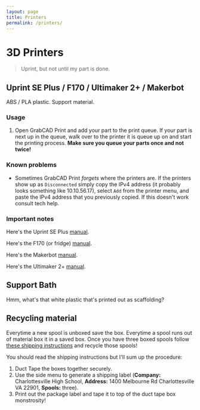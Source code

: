 ```yaml
---
layout: page
title: Printers
permalink: /printers/
---
```


# 3D Printers

> Uprint, but not until my part is done.

## Uprint SE Plus / F170 / Ultimaker 2+ / Makerbot

ABS / PLA plastic. Support material.

### Usage

1. Open GrabCAD Print and add your part to the print queue. If your part is next up in the queue, walk over to the printer it is queue up on and start the printing process. **Make sure you queue your parts once and not twice!**

### Known problems

* Sometimes GrabCAD Print *forgets* where the printers are. If the printers show up as `Disconnected` simply copy the IPv4 address (it probably looks something like 10.10.56.17), select `Add` from the printer menu, and paste the IPv4 address that you previously copied. If this doesn't work consult tech help.

### Important notes

Here's the Uprint SE Plus [manual](https://www.manualslib.com/products/Stratasys-Uprint-Se-Plus-5885331.html).

Here's the F170 (or fridge) [manual](https://www.manualslib.com/products/Stratasys-F170-8893663.html).

Here's the Makerbot [manual](http://download.makerbot.com/replicator/MB_Replicator_UserManual.pdf).

Here's the Ultimaker 2+ [manual](https://ultimaker.com/en/resources/18767-unboxing).

## Support Bath

Hmm, what's that white plastic that's printed out as scaffolding?

## Recycling material

Everytime a new spool is unboxed save the box. Everytime a spool runs out of material box it in a saved box. Once you have three boxed spools follow [these shipping instructions](https://www.stratasys.com/recycling/recycling-instructions#51287761-ffb3-44de-b422-cf2aaa35887d) and recycle those spools!

You should read the shipping instructions but I'll sum up the procedure:

1. Duct Tape the boxes together securely.
2. Use the side menu to generate a shipping label (**Company:** Charlottesville High School, **Address:** 1400 Melbourne Rd
Charlottesville VA 22901, **Spools:** three). 
3. Print out the package label and tape it to top of the duct tape box monstrosity!
